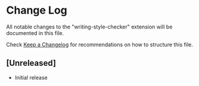 # Change Log

All notable changes to the "writing-style-checker" extension will be documented in this file.

Check [Keep a Changelog](http://keepachangelog.com/) for recommendations on how to structure this file.

## [Unreleased]

- Initial release